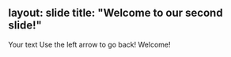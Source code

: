 layout: slide
title: "Welcome to our second slide!"
---
Your text
Use the left arrow to go back!
Welcome!
